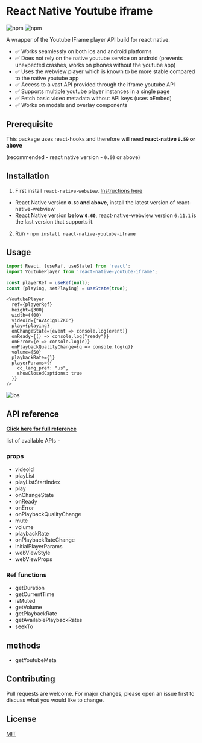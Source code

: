 # React Native Youtube iframe

![npm](https://img.shields.io/npm/v/react-native-youtube-iframe?style=for-the-badge) ![npm](https://img.shields.io/npm/dm/react-native-youtube-iframe?style=for-the-badge)

A wrapper of the Youtube IFrame player API build for react native.

- ✅ Works seamlessly on both ios and android platforms
- ✅ Does not rely on the native youtube service on android (prevents unexpected crashes, works on phones without the youtube app)
- ✅ Uses the webview player which is known to be more stable compared to the native youtube app
- ✅ Access to a vast API provided through the iframe youtube API
- ✅ Supports multiple youtube player instances in a single page
- ✅ Fetch basic video metadata without API keys (uses oEmbed)
- ✅ Works on modals and overlay components

## Prerequisite

This package uses react-hooks and therefore will need **react-native `0.59` or above**

(recommended - react native version - `0.60` or above)

## Installation

1. First install `react-native-webview`. [Instructions here](https://github.com/react-native-community/react-native-webview/blob/master/docs/Getting-Started.md)

- React Native version **`0.60` and above**, install the latest version of react-native-webview
- React Native version **below `0.60`**, react-native-webview version `6.11.1` is the last version that supports it.

2. Run - `npm install react-native-youtube-iframe`

## Usage

```js
import React, {useRef, useState} from 'react';
import YoutubePlayer from 'react-native-youtube-iframe';

const playerRef = useRef(null);
const [playing, setPlaying] = useState(true);
```

```JSX
<YoutubePlayer
  ref={playerRef}
  height={300}
  width={400}
  videoId={"AVAc1gYLZK0"}
  play={playing}
  onChangeState={event => console.log(event)}
  onReady={() => console.log("ready")}
  onError={e => console.log(e)}
  onPlaybackQualityChange={q => console.log(q)}
  volume={50}
  playbackRate={1}
  playerParams={{
    cc_lang_pref: "us",
    showClosedCaptions: true
  }}
/>
```

![ios](./doc/demo.gif?raw=true 'ios')

## API reference

**[Click here for full reference](./doc)**

list of available APIs -

### props

- videoId
- playList
- playListStartIndex
- play
- onChangeState
- onReady
- onError
- onPlaybackQualityChange
- mute
- volume
- playbackRate
- onPlaybackRateChange
- initialPlayerParams
- webViewStyle
- webViewProps

### Ref functions

- getDuration
- getCurrentTime
- isMuted
- getVolume
- getPlaybackRate
- getAvailablePlaybackRates
- seekTo

## methods

- getYoutubeMeta

## Contributing

Pull requests are welcome. For major changes, please open an issue first to discuss what you would like to change.

## License

[MIT](https://choosealicense.com/licenses/mit/)
